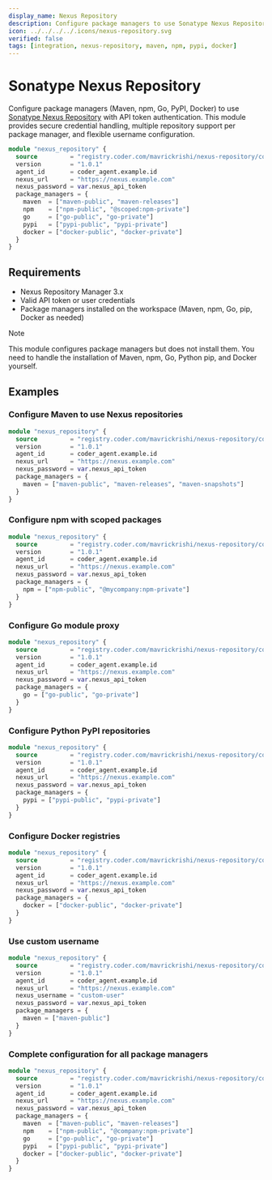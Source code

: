 ```yaml
---
display_name: Nexus Repository
description: Configure package managers to use Sonatype Nexus Repository for Maven, npm, PyPI, and Docker registries.
icon: ../../../../.icons/nexus-repository.svg
verified: false
tags: [integration, nexus-repository, maven, npm, pypi, docker]
---
```


# Sonatype Nexus Repository

Configure package managers (Maven, npm, Go, PyPI, Docker) to use [Sonatype Nexus Repository](https://help.sonatype.com/en/sonatype-nexus-repository.html) with API token authentication. This module provides secure credential handling, multiple repository support per package manager, and flexible username configuration.

```tf
module "nexus_repository" {
  source         = "registry.coder.com/mavrickrishi/nexus-repository/coder"
  version        = "1.0.1"
  agent_id       = coder_agent.example.id
  nexus_url      = "https://nexus.example.com"
  nexus_password = var.nexus_api_token
  package_managers = {
    maven  = ["maven-public", "maven-releases"]
    npm    = ["npm-public", "@scoped:npm-private"]
    go     = ["go-public", "go-private"]
    pypi   = ["pypi-public", "pypi-private"]
    docker = ["docker-public", "docker-private"]
  }
}
```

## Requirements

- Nexus Repository Manager 3.x
- Valid API token or user credentials
- Package managers installed on the workspace (Maven, npm, Go, pip, Docker as needed)

> [!NOTE]
> This module configures package managers but does not install them. You need to handle the installation of Maven, npm, Go, Python pip, and Docker yourself.

## Examples

### Configure Maven to use Nexus repositories

```tf
module "nexus_repository" {
  source         = "registry.coder.com/mavrickrishi/nexus-repository/coder"
  version        = "1.0.1"
  agent_id       = coder_agent.example.id
  nexus_url      = "https://nexus.example.com"
  nexus_password = var.nexus_api_token
  package_managers = {
    maven = ["maven-public", "maven-releases", "maven-snapshots"]
  }
}
```

### Configure npm with scoped packages

```tf
module "nexus_repository" {
  source         = "registry.coder.com/mavrickrishi/nexus-repository/coder"
  version        = "1.0.1"
  agent_id       = coder_agent.example.id
  nexus_url      = "https://nexus.example.com"
  nexus_password = var.nexus_api_token
  package_managers = {
    npm = ["npm-public", "@mycompany:npm-private"]
  }
}
```

### Configure Go module proxy

```tf
module "nexus_repository" {
  source         = "registry.coder.com/mavrickrishi/nexus-repository/coder"
  version        = "1.0.1"
  agent_id       = coder_agent.example.id
  nexus_url      = "https://nexus.example.com"
  nexus_password = var.nexus_api_token
  package_managers = {
    go = ["go-public", "go-private"]
  }
}
```

### Configure Python PyPI repositories

```tf
module "nexus_repository" {
  source         = "registry.coder.com/mavrickrishi/nexus-repository/coder"
  version        = "1.0.1"
  agent_id       = coder_agent.example.id
  nexus_url      = "https://nexus.example.com"
  nexus_password = var.nexus_api_token
  package_managers = {
    pypi = ["pypi-public", "pypi-private"]
  }
}
```

### Configure Docker registries

```tf
module "nexus_repository" {
  source         = "registry.coder.com/mavrickrishi/nexus-repository/coder"
  version        = "1.0.1"
  agent_id       = coder_agent.example.id
  nexus_url      = "https://nexus.example.com"
  nexus_password = var.nexus_api_token
  package_managers = {
    docker = ["docker-public", "docker-private"]
  }
}
```

### Use custom username

```tf
module "nexus_repository" {
  source         = "registry.coder.com/mavrickrishi/nexus-repository/coder"
  version        = "1.0.1"
  agent_id       = coder_agent.example.id
  nexus_url      = "https://nexus.example.com"
  nexus_username = "custom-user"
  nexus_password = var.nexus_api_token
  package_managers = {
    maven = ["maven-public"]
  }
}
```

### Complete configuration for all package managers

```tf
module "nexus_repository" {
  source         = "registry.coder.com/mavrickrishi/nexus-repository/coder"
  version        = "1.0.1"
  agent_id       = coder_agent.example.id
  nexus_url      = "https://nexus.example.com"
  nexus_password = var.nexus_api_token
  package_managers = {
    maven  = ["maven-public", "maven-releases"]
    npm    = ["npm-public", "@company:npm-private"]
    go     = ["go-public", "go-private"]
    pypi   = ["pypi-public", "pypi-private"]
    docker = ["docker-public", "docker-private"]
  }
}
```
